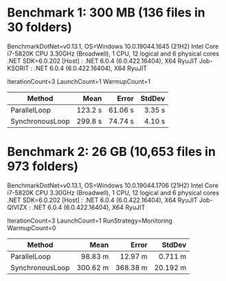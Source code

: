 ﻿# Benchmark 1: 300 MB (136 files in 30 folders)
BenchmarkDotNet=v0.13.1, OS=Windows 10.0.19044.1645 (21H2)
Intel Core i7-5820K CPU 3.30GHz (Broadwell), 1 CPU, 12 logical and 6 physical cores
.NET SDK=6.0.202
[Host]     : .NET 6.0.4 (6.0.422.16404), X64 RyuJIT
Job-KSORIT : .NET 6.0.4 (6.0.422.16404), X64 RyuJIT

IterationCount=3 LaunchCount=1 WarmupCount=1

|          Method |    Mean |   Error | StdDev |
|---------------- |--------:|--------:|-------:|
|    ParallelLoop | 123.2 s | 61.06 s | 3.35 s |
| SynchronousLoop | 299.8 s | 74.74 s | 4.10 s |

# Benchmark 2: 26 GB (10,653 files in 973 folders)

BenchmarkDotNet=v0.13.1, OS=Windows 10.0.19044.1706 (21H2)
Intel Core i7-5820K CPU 3.30GHz (Broadwell), 1 CPU, 12 logical and 6 physical cores
.NET SDK=6.0.202
[Host]     : .NET 6.0.4 (6.0.422.16404), X64 RyuJIT
Job-QIVIZX : .NET 6.0.4 (6.0.422.16404), X64 RyuJIT

IterationCount=3  LaunchCount=1  RunStrategy=Monitoring  
WarmupCount=0

|          Method |     Mean |    Error |   StdDev |
|---------------- |---------:|---------:|---------:|
|    ParallelLoop |  98.83 m |  12.97 m |  0.711 m |
| SynchronousLoop | 300.62 m | 368.38 m | 20.192 m |
